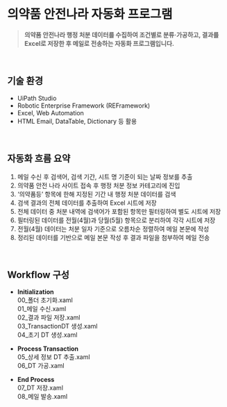 # 의약품 안전나라 자동화 프로그램

> **의약품 안전나라 행정 처분 데이터를 수집하여 조건별로 분류·가공하고, 결과를 Excel로 저장한 후 메일로 전송하는 자동화 프로그램입니다.**

<br>

## 기술 환경

- UiPath Studio
- Robotic Enterprise Framework (REFramework)
- Excel, Web Automation
- HTML Email, DataTable, Dictionary 등 활용

<br>

## 자동화 흐름 요약

1. 메일 수신 후 검색어, 검색 기간, 시트 명 기준이 되는 날짜 정보를 추출
2. 의약품 안전 나라 사이트 접속 후 행정 처분 정보 카테고리에 진입
3. ‘의약품등’ 항목에 한해 지정된 기간 내 행정 처분 데이터를 검색
4. 검색 결과의 전체 데이터를 추출하여 Excel 시트에 저장
5. 전체 데이터 중 처분 내역에 검색어가 포함된 항목만 필터링하여 별도 시트에 저장
6. 필터링된 데이터를 전월(4월)과 당월(5월) 항목으로 분리하여 각각 시트에 저장
7. 전월(4월) 데이터는 처분 일자 기준으로 오름차순 정렬하여 메일 본문에 작성
8. 정리된 데이터를 기반으로 메일 본문 작성 후 결과 파일을 첨부하여 메일 전송

<br>

## Workflow 구성

- **Initialization** <br>
  00\_폴더 초기화.xaml <br>
  01\_메일 수신.xaml <br>
  02\_결과 파일 저장.xaml <br>
  03_TransactionDT 생성.xaml <br>
  04\_초기 DT 생성.xaml <br>

- **Process Transaction** <br>
  05\_상세 정보 DT 추출.xaml <br>
  06_DT 가공.xaml <br>

- **End Process** <br>
  07_DT 저장.xaml <br>
  08\_메일 발송.xaml <br>

